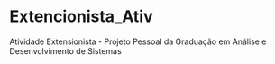 # Extencionista_Ativ
Atividade Extensionista - Projeto Pessoal da Graduação em Análise e Desenvolvimento de Sistemas 
